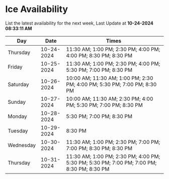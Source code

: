 # Ice Availability

List the latest availability for the next week, Last Update at **10-24-2024 08:33:11 AM**

| Day         | Date        | Times       |
| ----------- | ----------- | ----------- |
|Thursday|10-24-2024|11:30 AM; 1:00 PM; 2:30 PM; 4:00 PM; 4:00 PM; 8:30 PM; 8:30 PM|
|Friday|10-25-2024|11:30 AM; 1:00 PM; 2:30 PM; 4:00 PM; 5:30 PM; 7:00 PM; 8:30 PM|
|Saturday|10-26-2024|10:00 AM; 11:30 AM; 1:00 PM; 2:30 PM; 4:00 PM; 5:30 PM; 7:00 PM; 8:30 PM|
|Sunday|10-27-2024|10:00 AM; 11:30 AM; 2:30 PM; 4:00 PM; 5:30 PM; 7:00 PM; 8:30 PM|
|Monday|10-28-2024|5:30 PM; 7:00 PM; 8:30 PM|
|Tuesday|10-29-2024|8:30 PM|
|Wednesday|10-30-2024|11:30 AM; 1:00 PM; 2:30 PM; 7:00 PM; 7:00 PM; 8:30 PM; 8:30 PM|
|Thursday|10-31-2024|11:30 AM; 1:00 PM; 2:30 PM; 4:00 PM; 5:30 PM; 5:30 PM; 7:00 PM; 7:00 PM; 8:30 PM; 8:30 PM|
